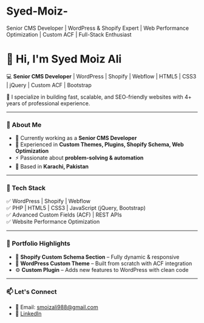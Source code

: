 # Syed-Moiz-
Senior CMS Developer | WordPress &amp; Shopify Expert | Web Performance Optimization | Custom ACF | Full-Stack Enthusiast
# 👋 Hi, I'm Syed Moiz Ali  

💻 **Senior CMS Developer** | WordPress | Shopify | Webflow | HTML5 | CSS3 | jQuery | Custom ACF | Bootstrap  

🚀 I specialize in building fast, scalable, and SEO-friendly websites with 4+ years of professional experience.  

---

### 🔹 About Me
- 🔭 Currently working as a **Senior CMS Developer**  
- 🌱 Experienced in **Custom Themes, Plugins, Shopify Schema, Web Optimization**  
- ⚡ Passionate about **problem-solving & automation**  
- 📍 Based in **Karachi, Pakistan**  

---

### 🔹 Tech Stack
✅ WordPress | Shopify | Webflow  
✅ PHP | HTML5 | CSS3 | JavaScript (jQuery, Bootstrap)  
✅ Advanced Custom Fields (ACF) | REST APIs  
✅ Website Performance Optimization  

---

### 🔹 Portfolio Highlights
- 🛒 **Shopify Custom Schema Section** – Fully dynamic & responsive  
- 🎨 **WordPress Custom Theme** – Built from scratch with ACF integration  
- ⚙️ **Custom Plugin** – Adds new features to WordPress with clean code  

---

### 📫 Let's Connect
- 📧 Email: smoizali988@gmail.com  
- 💼 [LinkedIn]([https://linkedin.com/in/yourprofile](https://www.linkedin.com/in/syed-moiz-ali-77633b222/))  
